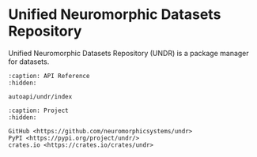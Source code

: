 # Unified Neuromorphic Datasets Repository

Unified Neuromorphic Datasets Repository (UNDR) is a package manager for datasets.

```{toctree}
:caption: API Reference
:hidden:

autoapi/undr/index
```

```{toctree}
:caption: Project
:hidden:

GitHub <https://github.com/neuromorphicsystems/undr>
PyPI <https://pypi.org/project/undr/>
crates.io <https://crates.io/crates/undr>
```

